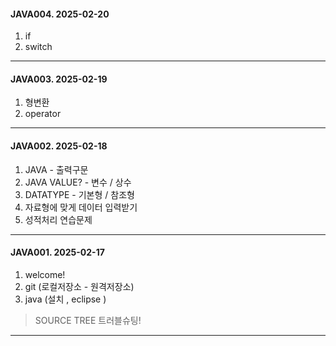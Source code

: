 
#### JAVA004. 2025-02-20    
 1. if
 2. switch 
    

---




#### JAVA003. 2025-02-19    
 1. 형변환
 2. operator 
    

---


#### JAVA002. 2025-02-18    
 1. JAVA - 출력구문
 2. JAVA VALUE?  - 변수 / 상수
 3. DATATYPE - 기본형 / 참조형
 4. 자료형에 맞게 데이터 입력받기
 5. 성적처리 연습문제
    

---

#### JAVA001. 2025-02-17    
 1. welcome!
 2. git (로컬저장소 - 원격저장소)
 3. java (설치 , eclipse )

> SOURCE TREE  트러블슈팅!


 ---

 
 
